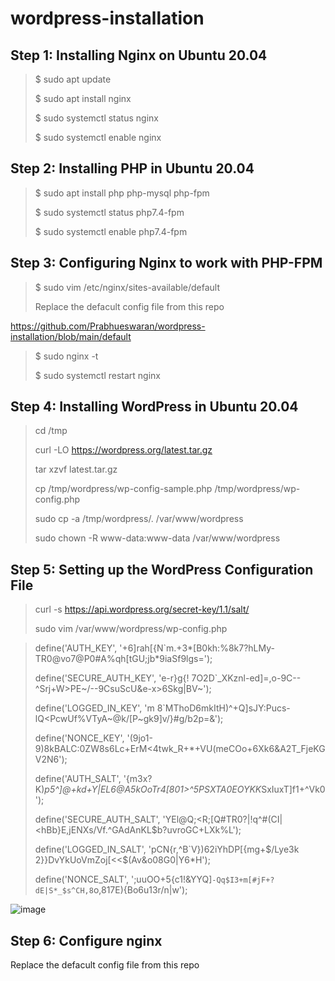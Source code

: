 # wordpress-installation
## Step 1: Installing Nginx on Ubuntu 20.04

> $ sudo apt update 
> 
> $ sudo apt install nginx
> 
> $ sudo systemctl status nginx 
> 
> $ sudo systemctl enable nginx

## Step 2: Installing PHP in Ubuntu 20.04

> $ sudo apt install php php-mysql php-fpm
> 
> $ sudo systemctl status php7.4-fpm
> 
> $ sudo systemctl enable php7.4-fpm

## Step 3: Configuring Nginx to work with PHP-FPM

> $ sudo vim /etc/nginx/sites-available/default
> 
> Replace the defacult config file from this repo
> 
https://github.com/Prabhueswaran/wordpress-installation/blob/main/default 

> $ sudo nginx -t
> 
> $ sudo systemctl restart nginx

 
## Step 4: Installing WordPress in Ubuntu 20.04

> cd /tmp
>
> curl -LO https://wordpress.org/latest.tar.gz
>
> tar xzvf latest.tar.gz
>
> cp /tmp/wordpress/wp-config-sample.php /tmp/wordpress/wp-config.php
>
> sudo cp -a /tmp/wordpress/. /var/www/wordpress
>
> sudo chown -R www-data:www-data /var/www/wordpress

## Step 5: Setting up the WordPress Configuration File

> curl -s https://api.wordpress.org/secret-key/1.1/salt/
>
> sudo vim /var/www/wordpress/wp-config.php
>

> define('AUTH_KEY',         '+6]rah[{N`m.+3*[B0kh:%8k7?hLMy-TR0@vo7@P0#A%qh[tGU;jb*9iaSf9lgs=');
> 
> define('SECURE_AUTH_KEY',  'e-r}g{! 7O2D`_XKznl-ed]=,o-9C--^Srj+W>PE~/--9CsuScU&e-x>6Skg|BV~');
> 
> define('LOGGED_IN_KEY',    'm 8`MThoD6mkItH)^+Q]sJY:Pucs-lQ<PcwUf%VTyA~@k/[P~gk9]v/}#g/b2p=&');
> 
> define('NONCE_KEY',        '(9jo1-9)8kBALC:0ZW8s6Lc+ErM<4twk_R+*+VU(meCOo+6Xk6&A2T_FjeKGV2N6');
> 
> define('AUTH_SALT',        '{m3x?K)*p5^]@+kd+Y|EL6@A5kOoTr4[801>^5PSXTA0EOYKK*SxIuxT]f1+^Vk0');
> 
> define('SECURE_AUTH_SALT', 'YEl@Q;<R;[Q#TR0?|!q^#(CI|<hBb}E,jENXs/Vf.^GAdAnKL$b?uvroGC+LXk%L');
> 
> define('LOGGED_IN_SALT',   'pCN{r,^B`V})62iYhDP[{mg+$/Lye3k 2}}DvYkUoVmZoj[<<$(Av&o08G0|Y6*H');
> 
> define('NONCE_SALT',       ';uuOO+5{c1!&YYQ]`-Qq$I3+m[#jF+?dE|S*_$s^CH,8`o,817E){Bo6u13r/n|w');


![image](https://user-images.githubusercontent.com/42967535/115277933-78c55f80-a162-11eb-904a-cb77f25e3e4f.png)

## Step 6: Configure nginx 

Replace the defacult config file from this repo
